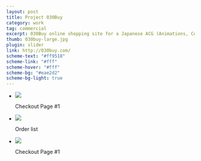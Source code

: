 ```yaml
---
layout: post
title: Project 030Buy
category: work
tag: commercial
excerpt: 030Buy online shopping site for a Japanese ACG (Animations, Comics and Games) community
thumb: 030buy-large.jpg
plugin: slider
link: http://030buy.com/
scheme-text: "#ff9518"
scheme-link: "#fff"
scheme-hover: "#fff"
scheme-bg: "#eae2d2"
scheme-bg-light: true
---
```


<div class="txt">
  <div class="flexslider">
    <ul class="slides">
      <li>
        <p class=browser><img src="{{ site.data.var.file }}/030buy-01.png"></p>
        <p class="flex-caption">Checkout Page #1</p>
      </li>
      <li>
        <p class=browser><img src="{{ site.data.var.file }}/030buy-04.png"></p>
        <p class="flex-caption">Order list</p>
      </li>
      <li>
        <p class=browser><img src="{{ site.data.var.file }}/030buy-02.png"></p>
        <p class="flex-caption">Checkout Page #1</p>
      </li>
    </ul>
  </div><!-- .flexslider -->
</div>

